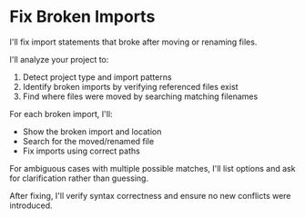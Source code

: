 # Fix Broken Imports

I'll fix import statements that broke after moving or renaming files.

I'll analyze your project to:
1. Detect project type and import patterns
2. Identify broken imports by verifying referenced files exist
3. Find where files were moved by searching matching filenames

For each broken import, I'll:
- Show the broken import and location
- Search for the moved/renamed file
- Fix imports using correct paths

For ambiguous cases with multiple possible matches, I'll list options and ask for clarification rather than guessing.

After fixing, I'll verify syntax correctness and ensure no new conflicts were introduced.